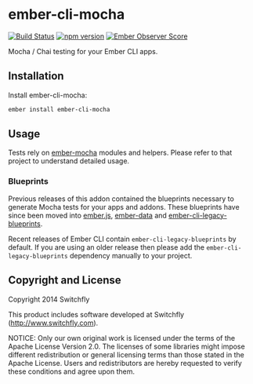 # ember-cli-mocha

[![Build Status](https://travis-ci.org/ember-cli/ember-cli-mocha.svg?branch=master)](https://travis-ci.org/ember-cli/ember-cli-mocha)
[![npm version](https://badge.fury.io/js/ember-cli-mocha.svg)](https://badge.fury.io/js/ember-cli-mocha)
[![Ember Observer Score](https://emberobserver.com/badges/ember-cli-mocha.svg)](https://emberobserver.com/addons/ember-cli-mocha)

Mocha / Chai testing for your Ember CLI apps.

## Installation

Install ember-cli-mocha:

```sh
ember install ember-cli-mocha
```

## Usage

Tests rely on [ember-mocha](https://github.com/switchfly/ember-mocha) modules
and helpers. Please refer to that project to understand detailed usage.

### Blueprints

Previous releases of this addon contained the blueprints necessary to generate
Mocha tests for your apps and addons. These blueprints have since been moved
into [ember.js](https://github.com/emberjs/ember.js/tree/master/blueprints),
[ember-data](https://github.com/emberjs/data/tree/master/blueprints) and
[ember-cli-legacy-blueprints](https://github.com/ember-cli/ember-cli-legacy-blueprints/tree/master/blueprints).

Recent releases of Ember CLI contain `ember-cli-legacy-blueprints` by default.
If you are using an older release then please add the
`ember-cli-legacy-blueprints` dependency manually to your project.

## Copyright and License

Copyright 2014 Switchfly

This product includes software developed at
Switchfly (http://www.switchfly.com).

NOTICE: Only our own original work is licensed under the terms of the Apache
License Version 2.0. The licenses of some libraries might impose different
redistribution or general licensing terms than those stated in the Apache
License. Users and redistributors are hereby requested to verify these
conditions and agree upon them.
